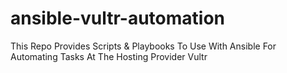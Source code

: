 # ansible-vultr-automation
This Repo Provides Scripts &amp; Playbooks To Use With Ansible For Automating Tasks At The Hosting Provider Vultr
